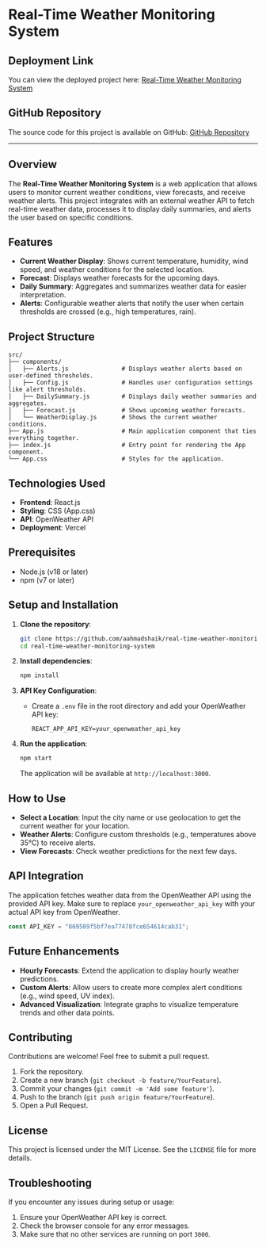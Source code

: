 

# Real-Time Weather Monitoring System

## Deployment Link

You can view the deployed project here: [Real-Time Weather Monitoring System](https://your-weather-monitoring-app.vercel.app)

## GitHub Repository

The source code for this project is available on GitHub: [GitHub Repository](https://github.com/aahmadshaik/real-time-weather-monitoring-system)

---

## Overview

The **Real-Time Weather Monitoring System** is a web application that allows users to monitor current weather conditions, view forecasts, and receive weather alerts. This project integrates with an external weather API to fetch real-time weather data, processes it to display daily summaries, and alerts the user based on specific conditions.

## Features

- **Current Weather Display**: Shows current temperature, humidity, wind speed, and weather conditions for the selected location.
- **Forecast**: Displays weather forecasts for the upcoming days.
- **Daily Summary**: Aggregates and summarizes weather data for easier interpretation.
- **Alerts**: Configurable weather alerts that notify the user when certain thresholds are crossed (e.g., high temperatures, rain).
  
## Project Structure

```
src/
├── components/
│   ├── Alerts.js               # Displays weather alerts based on user-defined thresholds.
│   ├── Config.js               # Handles user configuration settings like alert thresholds.
│   ├── DailySummary.js         # Displays daily weather summaries and aggregates.
│   ├── Forecast.js             # Shows upcoming weather forecasts.
│   └── WeatherDisplay.js       # Shows the current weather conditions.
├── App.js                      # Main application component that ties everything together.
├── index.js                    # Entry point for rendering the App component.
└── App.css                     # Styles for the application.
```

## Technologies Used

- **Frontend**: React.js
- **Styling**: CSS (App.css)
- **API**: OpenWeather API
- **Deployment**: Vercel

## Prerequisites

- Node.js (v18 or later)
- npm (v7 or later)

## Setup and Installation

1. **Clone the repository**:
   ```bash
   git clone https://github.com/aahmadshaik/real-time-weather-monitoring-system.git
   cd real-time-weather-monitoring-system
   ```

2. **Install dependencies**:
   ```bash
   npm install
   ```

3. **API Key Configuration**:
   - Create a `.env` file in the root directory and add your OpenWeather API key:
     ```
     REACT_APP_API_KEY=your_openweather_api_key
     ```

4. **Run the application**:
   ```bash
   npm start
   ```

   The application will be available at `http://localhost:3000`.

## How to Use

- **Select a Location**: Input the city name or use geolocation to get the current weather for your location.
- **Weather Alerts**: Configure custom thresholds (e.g., temperatures above 35°C) to receive alerts.
- **View Forecasts**: Check weather predictions for the next few days.

## API Integration

The application fetches weather data from the OpenWeather API using the provided API key. Make sure to replace `your_openweather_api_key` with your actual API key from OpenWeather.

```js
const API_KEY = "869509f5bf7ea77478fce654614cab31";
```

## Future Enhancements

- **Hourly Forecasts**: Extend the application to display hourly weather predictions.
- **Custom Alerts**: Allow users to create more complex alert conditions (e.g., wind speed, UV index).
- **Advanced Visualization**: Integrate graphs to visualize temperature trends and other data points.

## Contributing

Contributions are welcome! Feel free to submit a pull request.

1. Fork the repository.
2. Create a new branch (`git checkout -b feature/YourFeature`).
3. Commit your changes (`git commit -m 'Add some feature'`).
4. Push to the branch (`git push origin feature/YourFeature`).
5. Open a Pull Request.

## License

This project is licensed under the MIT License. See the `LICENSE` file for more details.

## Troubleshooting

If you encounter any issues during setup or usage:

1. Ensure your OpenWeather API key is correct.
2. Check the browser console for any error messages.
3. Make sure that no other services are running on port `3000`.

